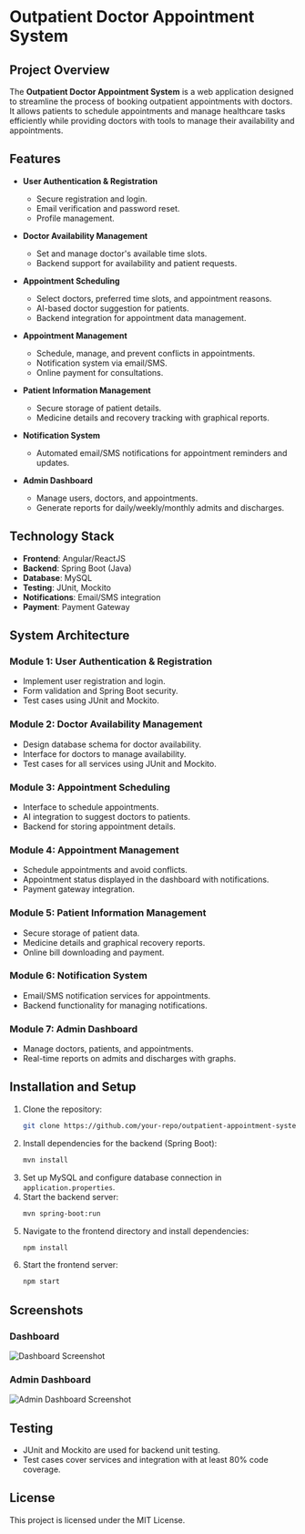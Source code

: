 # Outpatient Doctor Appointment System

## Project Overview
The **Outpatient Doctor Appointment System** is a web application designed to streamline the process of booking outpatient appointments with doctors. It allows patients to schedule appointments and manage healthcare tasks efficiently while providing doctors with tools to manage their availability and appointments.

## Features
- **User Authentication & Registration**
  - Secure registration and login.
  - Email verification and password reset.
  - Profile management.

- **Doctor Availability Management**
  - Set and manage doctor's available time slots.
  - Backend support for availability and patient requests.

- **Appointment Scheduling**
  - Select doctors, preferred time slots, and appointment reasons.
  - AI-based doctor suggestion for patients.
  - Backend integration for appointment data management.

- **Appointment Management**
  - Schedule, manage, and prevent conflicts in appointments.
  - Notification system via email/SMS.
  - Online payment for consultations.

- **Patient Information Management**
  - Secure storage of patient details.
  - Medicine details and recovery tracking with graphical reports.

- **Notification System**
  - Automated email/SMS notifications for appointment reminders and updates.

- **Admin Dashboard**
  - Manage users, doctors, and appointments.
  - Generate reports for daily/weekly/monthly admits and discharges.

## Technology Stack
- **Frontend**: Angular/ReactJS
- **Backend**: Spring Boot (Java)
- **Database**: MySQL
- **Testing**: JUnit, Mockito
- **Notifications**: Email/SMS integration
- **Payment**: Payment Gateway

## System Architecture

### Module 1: User Authentication & Registration
- Implement user registration and login.
- Form validation and Spring Boot security.
- Test cases using JUnit and Mockito.

### Module 2: Doctor Availability Management
- Design database schema for doctor availability.
- Interface for doctors to manage availability.
- Test cases for all services using JUnit and Mockito.

### Module 3: Appointment Scheduling
- Interface to schedule appointments.
- AI integration to suggest doctors to patients.
- Backend for storing appointment details.

### Module 4: Appointment Management
- Schedule appointments and avoid conflicts.
- Appointment status displayed in the dashboard with notifications.
- Payment gateway integration.

### Module 5: Patient Information Management
- Secure storage of patient data.
- Medicine details and graphical recovery reports.
- Online bill downloading and payment.

### Module 6: Notification System
- Email/SMS notification services for appointments.
- Backend functionality for managing notifications.

### Module 7: Admin Dashboard
- Manage doctors, patients, and appointments.
- Real-time reports on admits and discharges with graphs.

## Installation and Setup
1. Clone the repository:
    ```bash
    git clone https://github.com/your-repo/outpatient-appointment-system.git
    ```
2. Install dependencies for the backend (Spring Boot):
    ```bash
    mvn install
    ```
3. Set up MySQL and configure database connection in `application.properties`.
4. Start the backend server:
    ```bash
    mvn spring-boot:run
    ```
5. Navigate to the frontend directory and install dependencies:
    ```bash
    npm install
    ```
6. Start the frontend server:
    ```bash
    npm start
    ```

## Screenshots

### Dashboard
![Dashboard Screenshot](path/to/dashboard-screenshot)

### Admin Dashboard
![Admin Dashboard Screenshot](path/to/admin-dashboard-screenshot)

## Testing
- JUnit and Mockito are used for backend unit testing.
- Test cases cover services and integration with at least 80% code coverage.

## License
This project is licensed under the MIT License.


